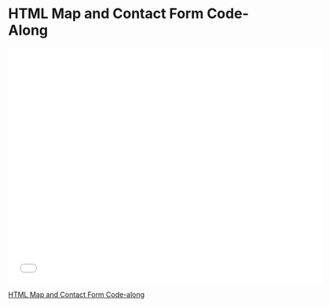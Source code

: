 # HTML Map and Contact Form Code-Along

<iframe width="640" height="480" src="//www.youtube.com/embed/lYHcdsF0Iug?rel=0&modestbranding=1" frameborder="0" allowfullscreen></iframe><p><a href="https://www.youtube.com/watch?v=lYHcdsF0Iug">HTML Map and Contact Form Code-along</a></p>
